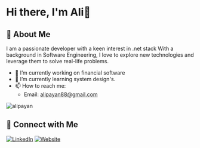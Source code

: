 # Hi there, I'm Ali👋

## 🚀 About Me

I am a passionate developer with a keen interest in .net stack With a background in Software Engineering, I love to explore new technologies and leverage them to solve real-life problems.

- 🔭 I’m currently working on financial software
- 🌱 I’m currently learning system design's.
- 📫 How to reach me:  
   - Email: alipayan88@gmail.com 
  
<p align="left"> <img src="https://komarev.com/ghpvc/?username=alipayan&label=Profile%20views&color=0e75b6&style=flat" alt="alipayan" /> </p>

## 🔗 Connect with Me


[![LinkedIn](https://img.shields.io/badge/-LinkedIn-0077B5?style=flat&logo=LinkedIn&logoColor=white)](https://linkedin.com/in/alipayan) 
[![Website](https://img.shields.io/badge/-Website-FF7139?style=flat&logo=Firefox&logoColor=white)](https://alipayan.com)


